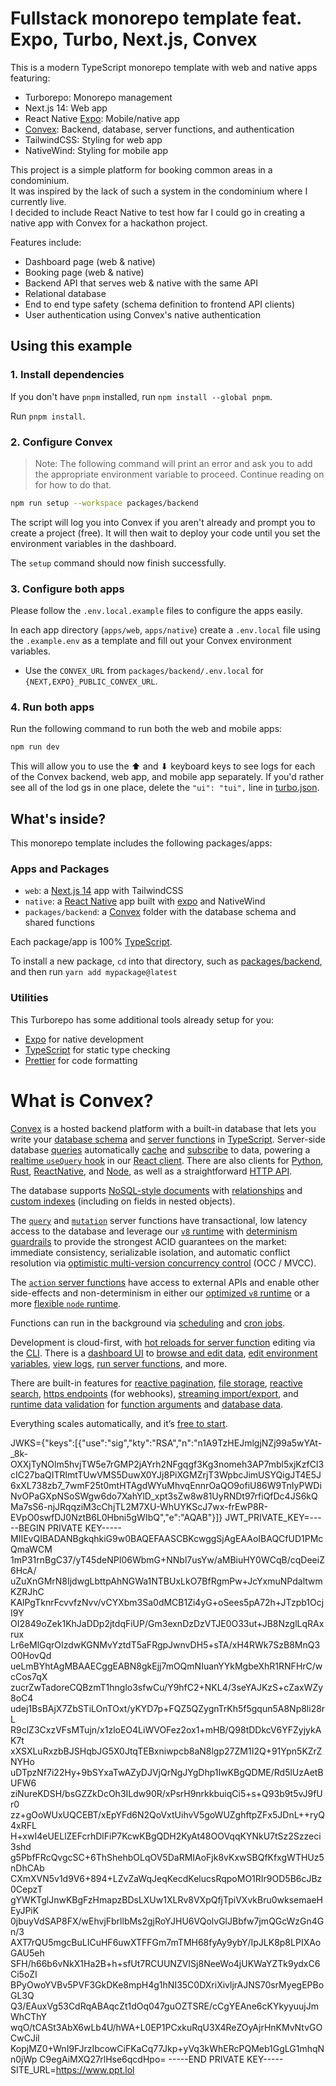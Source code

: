 # Fullstack monorepo template feat. Expo, Turbo, Next.js, Convex

This is a modern TypeScript monorepo template with web and native apps featuring:

- Turborepo: Monorepo management
- Next.js 14: Web app
- React Native [Expo](https://expo.dev/): Mobile/native app
- [Convex](https://convex.dev): Backend, database, server functions, and authentication
- TailwindCSS: Styling for web app
- NativeWind: Styling for mobile app

This project is a simple platform for booking common areas in a condominium. \
It was inspired by the lack of such a system in the condominium where I currently live. \
I decided to include React Native to test how far I could go in creating a native app with Convex for a hackathon project.

Features include:

- Dashboard page (web & native)
- Booking page (web & native)
- Backend API that serves web & native with the same API
- Relational database
- End to end type safety (schema definition to frontend API clients)
- User authentication using Convex's native authentication

## Using this example

### 1. Install dependencies

If you don't have `pnpm` installed, run `npm install --global pnpm`.

Run `pnpm install`.

### 2. Configure Convex

> Note: The following command will print an error and ask you to add the
> appropriate environment variable to proceed. Continue reading on for how to do
> that.

```sh
npm run setup --workspace packages/backend
```

The script will log you into Convex if you aren't already and prompt you to
create a project (free). It will then wait to deploy your code until you set the
environment variables in the dashboard.

The `setup` command should now finish successfully.

### 3. Configure both apps

Please follow the `.env.local.example` files to configure the apps easily.

In each app directory (`apps/web`, `apps/native`) create a `.env.local` file
using the `.example.env` as a template and fill out your Convex
environment variables.

- Use the `CONVEX_URL` from `packages/backend/.env.local` for
  `{NEXT,EXPO}_PUBLIC_CONVEX_URL`.

### 4. Run both apps

Run the following command to run both the web and mobile apps:

```sh
npm run dev
```

This will allow you to use the ⬆ and ⬇ keyboard keys to see logs for each
of the Convex backend, web app, and mobile app separately.
If you'd rather see all of the lod gs in one place, delete the
`"ui": "tui",` line in [turbo.json](./turbo.json).

## What's inside?

This monorepo template includes the following packages/apps:

### Apps and Packages

- `web`: a [Next.js 14](https://nextjs.org/) app with TailwindCSS
- `native`: a [React Native](https://reactnative.dev/) app built with
  [expo](https://docs.expo.dev/) and NativeWind
- `packages/backend`: a [Convex](https://www.convex.dev/) folder with the
  database schema and shared functions

Each package/app is 100% [TypeScript](https://www.typescriptlang.org/).

To install a new package, `cd` into that directory, such as [packages/backend](./packages/backend/), and then run `yarn add mypackage@latest`

### Utilities

This Turborepo has some additional tools already setup for you:

- [Expo](https://docs.expo.dev/) for native development
- [TypeScript](https://www.typescriptlang.org/) for static type checking
- [Prettier](https://prettier.io) for code formatting

# What is Convex?

[Convex](https://convex.dev) is a hosted backend platform with a built-in
database that lets you write your
[database schema](https://docs.convex.dev/database/schemas) and
[server functions](https://docs.convex.dev/functions) in
[TypeScript](https://docs.convex.dev/typescript). Server-side database
[queries](https://docs.convex.dev/functions/query-functions) automatically
[cache](https://docs.convex.dev/functions/query-functions#caching--reactivity)
and [subscribe](https://docs.convex.dev/client/react#reactivity) to data,
powering a
[realtime `useQuery` hook](https://docs.convex.dev/client/react#fetching-data)
in our [React client](https://docs.convex.dev/client/react). There are also
clients for [Python](https://docs.convex.dev/client/python),
[Rust](https://docs.convex.dev/client/rust),
[ReactNative](https://docs.convex.dev/client/react-native), and
[Node](https://docs.convex.dev/client/javascript), as well as a straightforward
[HTTP API](https://github.com/get-convex/convex-js/blob/main/src/browser/http_client.ts#L40).

The database supports
[NoSQL-style documents](https://docs.convex.dev/database/document-storage) with
[relationships](https://docs.convex.dev/database/document-ids) and
[custom indexes](https://docs.convex.dev/database/indexes/) (including on fields
in nested objects).

The [`query`](https://docs.convex.dev/functions/query-functions) and
[`mutation`](https://docs.convex.dev/functions/mutation-functions) server
functions have transactional, low latency access to the database and leverage
our [`v8` runtime](https://docs.convex.dev/functions/runtimes) with
[determinism guardrails](https://docs.convex.dev/functions/runtimes#using-randomness-and-time-in-queries-and-mutations)
to provide the strongest ACID guarantees on the market: immediate consistency,
serializable isolation, and automatic conflict resolution via
[optimistic multi-version concurrency control](https://docs.convex.dev/database/advanced/occ)
(OCC / MVCC).

The [`action` server functions](https://docs.convex.dev/functions/actions) have
access to external APIs and enable other side-effects and non-determinism in
either our [optimized `v8` runtime](https://docs.convex.dev/functions/runtimes)
or a more
[flexible `node` runtime](https://docs.convex.dev/functions/runtimes#nodejs-runtime).

Functions can run in the background via
[scheduling](https://docs.convex.dev/scheduling/scheduled-functions) and
[cron jobs](https://docs.convex.dev/scheduling/cron-jobs).

Development is cloud-first, with
[hot reloads for server function](https://docs.convex.dev/cli#run-the-convex-dev-server)
editing via the [CLI](https://docs.convex.dev/cli). There is a
[dashboard UI](https://docs.convex.dev/dashboard) to
[browse and edit data](https://docs.convex.dev/dashboard/deployments/data),
[edit environment variables](https://docs.convex.dev/production/environment-variables),
[view logs](https://docs.convex.dev/dashboard/deployments/logs),
[run server functions](https://docs.convex.dev/dashboard/deployments/functions),
and more.

There are built-in features for
[reactive pagination](https://docs.convex.dev/database/pagination),
[file storage](https://docs.convex.dev/file-storage),
[reactive search](https://docs.convex.dev/text-search),
[https endpoints](https://docs.convex.dev/functions/http-actions) (for
webhooks),
[streaming import/export](https://docs.convex.dev/database/import-export/), and
[runtime data validation](https://docs.convex.dev/database/schemas#validators)
for [function arguments](https://docs.convex.dev/functions/args-validation) and
[database data](https://docs.convex.dev/database/schemas#schema-validation).

Everything scales automatically, and it’s
[free to start](https://www.convex.dev/plans).

JWKS={"keys":[{"use":"sig","kty":"RSA","n":"n1A9TzHEJmlgjNZj99a5wYAt-_8k-OXXjTyNOlm5hvjTW5e7rGMP2jAYrh2NFgqgf3Kg3nomeh3AP7mbl5xjKzfCI3cIC27baQITRlmtTUwVMS5DuwX0YJj8PiXGMZrjT3WpbcJimUSYQigJT4E5J6xXL738zb7_7wmF25t0mtHTAgdWYuMhvqEnnrOaQO9ofiU86W9TnIyPWDiNvOPaGXpNSoSWgw6do7XahYlD_xpt3sZw8w81UyRNDt97rfiQfDc4JS6kQMa7sS6-njJRqqziM3cChjTL2M7XU-WhUYKScJ7wx-frEwP8R-EVpO0swfDJ0NztB6L0Hbni5gWIbQ","e":"AQAB"}]}
JWT_PRIVATE_KEY=-----BEGIN PRIVATE KEY----- MIIEvQIBADANBgkqhkiG9w0BAQEFAASCBKcwggSjAgEAAoIBAQCfUD1PMcQmaWCM 1mP31rnBgC37/yT45deNPI06WbmG+NNbl7usYw/aMBiuHY0WCqB/cqDeeiZ6HcA/ uZuXnGMrN8IjdwgLbttpAhNGWa1NTBUxLkO7BfRgmPw+JcYxmuNPdaltwmKZRJhC KAlPgTknrFcvvfzNvv/vCYXbm3Sa0dMCB1Zi4yG+oSees5pA72h+JTzpb1OcjI9Y OI2849oZek1KhJaDDp2jtdqFiUP/Gm3exnDzDzVTJE0O33ut+JB8NzglLqRAxrux Lr6eMlGqrOIzdwKGNMvYztdT5aFRgpJwnvDH5+sTA/xH4RWk7SzB8MnQ3O0HovQd ueLmBYhtAgMBAAECggEABN8gkEjj7mOQmNIuanYYkMgbeXhR1RNFHrC/wcCos7qX zucrZwTadoreCQBzmT1hnglo3sfwCu/Y9hfC2+NKL4/3seYAJKzS+cZaxWZy8oC4 udej1BsBAjX7ZbSTiLOnTOxt/yKYD7p+FQZ5QZygnTrKh5f5gqun5A8Np8li28rL R9clZ3CxzVFsMTujn/x1zloEO4LiWVOFez2ox1+mHB/Q98tDDkcV6YFZyjykAK7t xXSXLuRxzbBJSHqbJG5X0JtqTEBxniwpcb8aN8lgp27ZM1I2Q+91Ypn5KZrZNYHo uDTpzNf7i22Hy+9bSYxaTwAZyDJVjQrNgJYgDhp1IwKBgQDME/Rd5lUzAetBUFW6 ziNureKDSH/bsGZZkDcOh3ILdw90R/xPsrH9nrkkbuiqCi5+s+Q93b9t5vJ9fUr0 zz+gOoWUxUQCEBT/xEpYFd6N2QoVxtUihvV5goWUZghftpZFx5JDnL++ryQ4xRFL H+xwI4eUELlZEFcrhDlFiP7KcwKBgQDH2KyAt48OOVqqKYNkU7tSz2Szzeci3shd g5PbfFRcQvgcSC+6ThShehbOLqOV5DaRMIAoFjk8vKxwSBQfKfxgWTHUz5nDhCAb CXmXVN5v1d9V6+894+LZvZaWqJeqKecdKelucsRqpoMO1RIr9OD5B6cJBz0CepzT gYWKTglJnwKBgFzHmapzBDsLXUw1XLRv8VXpQfjTpiVXvkBru0wksemaeHEyJPiK 0jbuyVdSAP8FX/wEhvjFbrllbMs2gjRoYJHU6VQolvGlJBbfw7jmQGcWzGn4Gn/3 AXT7rQU5mgcBuLICuHF6uwXTFFGm7mTMH68fyAy9ybY/IpJLK8p8LPIXAoGAU5eh SFH/h66b6vNkX1Ha2B+h+sfUt7RCUUNZVISj8NeeWo4jUKWaYZTk9ydxC6Ci5oZI BPyOwoYVBv5PVF3GkDKe8mpH4g1hNI35C0DXriXivljrAJNS70srMyegEPBoGL3Q Q3/EAuxVg53CdRqABAqcZt1dOq047guOZTSRE/cCgYEAne6cKYkyyuujJmWhCThY wqO/tCASt3AbX6wLb4U/hWA+L0EP1PCxkuRqU3X4ReZOyAjrHnKMvNtvGOCwCJil KopjMZ0+WnI9FJrzIbcowCiFKaCq77Jkp+yVq3kWhERcPQMeb1GgLG1mhqNn0jWp C9egAiMXQ27rlHse6qcdHpo= -----END PRIVATE KEY-----
SITE_URL=https://www.ppt.lol
